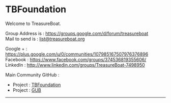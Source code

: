 TBFoundation
============

Welcome to TreasureBoat.

Group Address is : https://groups.google.com/d/forum/treasureboat  
Mail to send is : list@treasureboat.org  

Google + : https://plus.google.com/u/0/communities/107985167507976376896  
Facebook : https://www.facebook.com/groups/374536819355606/  
LinkedIn : http://www.linkedin.com/groups/TreasureBoat-7498950  

Main Community GitHub :  

* Project : [TBFoundation](https://github.com/TreasureBoat)
* Project : [GUB](https://github.com/rkiddy/TreasureBoat)
---


